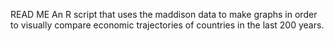 READ ME
An R script that uses the maddison data to make graphs in order to visually compare economic trajectories of countries in the last 200 years.
